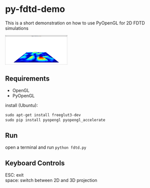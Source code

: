 # py-fdtd-demo
This is a short demonstration on how to use PyOpenGL for 2D FDTD simulations

<img src="screenshot.png" alt="" width="200">

## Requirements
+ OpenGL
+ PyOpenGL

install (Ubuntu): 
```
sudo apt-get install freeglut3-dev
sudo pip install pyopengl pyopengl_accelerate
```

## Run
open a terminal and run
`python fdtd.py`

## Keyboard Controls
ESC: exit  
space: switch between 2D and 3D projection  
